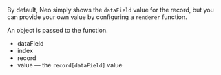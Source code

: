 
By default, Neo simply shows the `dataField` value for the record, but you can provide
your own value by configuring a `renderer` function.

An object is passed to the function.

- dataField
- index
- record
- value &mdash; the `record[dataField]` value
